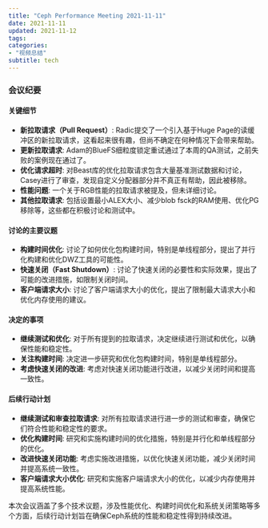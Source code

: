```yaml
---
title: "Ceph Performance Meeting 2021-11-11"
date: 2021-11-11
updated: 2021-11-12
tags:
categories:
- "视频总结"
subtitle: tech
---
```



### 会议纪要

#### 关键细节
- **新拉取请求（Pull Request）**: Radic提交了一个引入基于Huge Page的读缓冲区的新拉取请求，这看起来很有趣，但尚不确定在何种情况下会带来帮助。
- **更新拉取请求**: Adam的BlueFS细粒度锁定重试通过了本周的QA测试，之前失败的案例现在通过了。
- **优化请求超时**: 对Beast库的优化拉取请求包含大量基准测试数据和讨论，Casey进行了审查，发现自定义分配器部分并不真正有帮助，因此被移除。
- **性能问题**: 一个关于RGB性能的拉取请求被提及，但未详细讨论。
- **其他拉取请求**: 包括设置最小ALEX大小、减少blob fsck的RAM使用、优化PG移除等，这些都在积极讨论和测试中。

#### 讨论的主要议题
- **构建时间优化**: 讨论了如何优化包构建时间，特别是单线程部分，提出了并行化构建和优化DWZ工具的可能性。
- **快速关闭（Fast Shutdown）**: 讨论了快速关闭的必要性和实际效果，提出了可能的改进措施，如限制关闭时间。
- **客户端请求大小**: 讨论了客户端请求大小的优化，提出了限制最大请求大小和优化内存使用的建议。

#### 决定的事项
- **继续测试和优化**: 对于所有提到的拉取请求，决定继续进行测试和优化，以确保性能和稳定性。
- **关注构建时间**: 决定进一步研究和优化包构建时间，特别是单线程部分。
- **考虑快速关闭的改进**: 考虑对快速关闭功能进行改进，以减少关闭时间和提高一致性。

#### 后续行动计划
- **继续测试和审查拉取请求**: 对所有拉取请求进行进一步的测试和审查，确保它们符合性能和稳定性的要求。
- **优化构建时间**: 研究和实施构建时间的优化措施，特别是并行化和单线程部分的优化。
- **改进快速关闭功能**: 考虑实施改进措施，以优化快速关闭功能，减少关闭时间并提高系统一致性。
- **客户端请求大小优化**: 研究和实施客户端请求大小的优化，以减少内存使用并提高系统性能。

本次会议涵盖了多个技术议题，涉及性能优化、构建时间优化和系统关闭策略等多个方面，后续行动计划旨在确保Ceph系统的性能和稳定性得到持续改进。